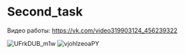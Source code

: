 # Second_task

Видео работы: https://vk.com/video319903124_456239322

![UFrkDUB_m1w](https://user-images.githubusercontent.com/90568044/159756714-12ae4e64-32d7-4cf4-9a70-1ed14ec4569e.jpg)
![vjohlzeoaPY](https://user-images.githubusercontent.com/90568044/159756733-b7acd0fd-b77a-46e1-a7c1-a94915081b26.jpg)

